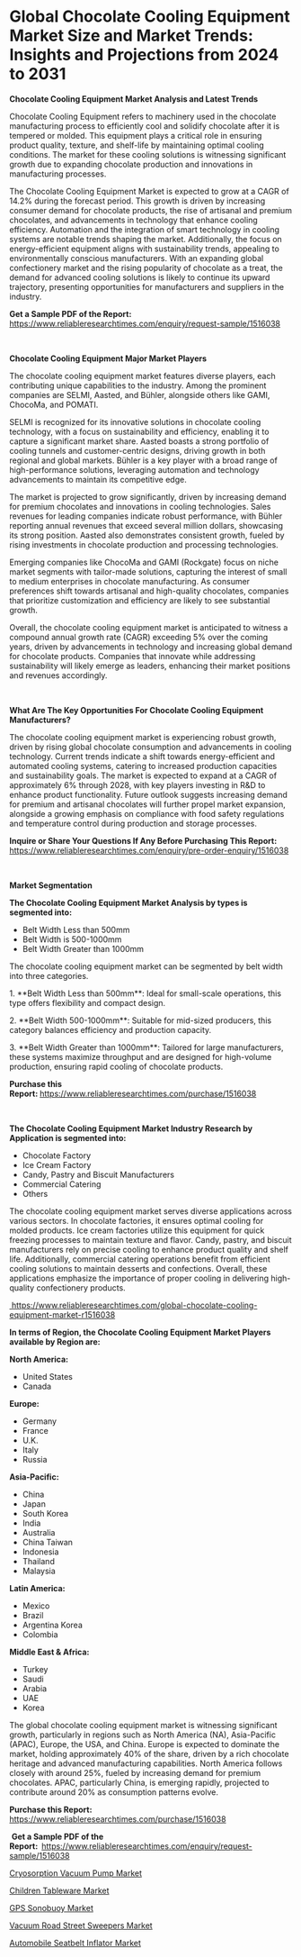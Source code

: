 <p><h1>Global Chocolate Cooling Equipment Market Size and Market Trends: Insights and Projections from 2024 to 2031</h1></p><p><strong>Chocolate Cooling Equipment Market Analysis and Latest Trends</strong></p>
<p><p>Chocolate Cooling Equipment refers to machinery used in the chocolate manufacturing process to efficiently cool and solidify chocolate after it is tempered or molded. This equipment plays a critical role in ensuring product quality, texture, and shelf-life by maintaining optimal cooling conditions. The market for these cooling solutions is witnessing significant growth due to expanding chocolate production and innovations in manufacturing processes.</p><p>The Chocolate Cooling Equipment Market is expected to grow at a CAGR of 14.2% during the forecast period. This growth is driven by increasing consumer demand for chocolate products, the rise of artisanal and premium chocolates, and advancements in technology that enhance cooling efficiency. Automation and the integration of smart technology in cooling systems are notable trends shaping the market. Additionally, the focus on energy-efficient equipment aligns with sustainability trends, appealing to environmentally conscious manufacturers. With an expanding global confectionery market and the rising popularity of chocolate as a treat, the demand for advanced cooling solutions is likely to continue its upward trajectory, presenting opportunities for manufacturers and suppliers in the industry.</p></p>
<p><strong>Get a Sample PDF of the Report:&nbsp;</strong> <a href="https://www.reliableresearchtimes.com/enquiry/request-sample/1516038?utm_campaign=1593&utm_medium=2&utm_source=Github&utm_content=ia&utm_term=27102024&utm_id=chocolate-cooling-equipment">https://www.reliableresearchtimes.com/enquiry/request-sample/1516038</a></p>
<p>&nbsp;</p>
<p><strong>Chocolate Cooling Equipment Major Market Players</strong></p>
<p><p>The chocolate cooling equipment market features diverse players, each contributing unique capabilities to the industry. Among the prominent companies are SELMI, Aasted, and Bühler, alongside others like GAMI, ChocoMa, and POMATI. </p><p>SELMI is recognized for its innovative solutions in chocolate cooling technology, with a focus on sustainability and efficiency, enabling it to capture a significant market share. Aasted boasts a strong portfolio of cooling tunnels and customer-centric designs, driving growth in both regional and global markets. Bühler is a key player with a broad range of high-performance solutions, leveraging automation and technology advancements to maintain its competitive edge.</p><p>The market is projected to grow significantly, driven by increasing demand for premium chocolates and innovations in cooling technologies. Sales revenues for leading companies indicate robust performance, with Bühler reporting annual revenues that exceed several million dollars, showcasing its strong position. Aasted also demonstrates consistent growth, fueled by rising investments in chocolate production and processing technologies.</p><p>Emerging companies like ChocoMa and GAMI (Rockgate) focus on niche market segments with tailor-made solutions, capturing the interest of small to medium enterprises in chocolate manufacturing. As consumer preferences shift towards artisanal and high-quality chocolates, companies that prioritize customization and efficiency are likely to see substantial growth.</p><p>Overall, the chocolate cooling equipment market is anticipated to witness a compound annual growth rate (CAGR) exceeding 5% over the coming years, driven by advancements in technology and increasing global demand for chocolate products. Companies that innovate while addressing sustainability will likely emerge as leaders, enhancing their market positions and revenues accordingly.</p></p>
<p>&nbsp;</p>
<p><strong>What Are The Key Opportunities For Chocolate Cooling Equipment Manufacturers?</strong></p>
<p><p>The chocolate cooling equipment market is experiencing robust growth, driven by rising global chocolate consumption and advancements in cooling technology. Current trends indicate a shift towards energy-efficient and automated cooling systems, catering to increased production capacities and sustainability goals. The market is expected to expand at a CAGR of approximately 6% through 2028, with key players investing in R&D to enhance product functionality. Future outlook suggests increasing demand for premium and artisanal chocolates will further propel market expansion, alongside a growing emphasis on compliance with food safety regulations and temperature control during production and storage processes.</p></p>
<p><strong>Inquire or Share Your Questions If Any Before Purchasing This Report:</strong> <a href="https://www.reliableresearchtimes.com/enquiry/pre-order-enquiry/1516038?utm_campaign=1593&utm_medium=2&utm_source=Github&utm_content=ia&utm_term=27102024&utm_id=chocolate-cooling-equipment">https://www.reliableresearchtimes.com/enquiry/pre-order-enquiry/1516038</a></p>
<p>&nbsp;</p>
<p><strong>Market Segmentation</strong></p>
<p><strong>The Chocolate Cooling Equipment Market Analysis by types is segmented into:</strong></p>
<p><ul><li>Belt Width Less than 500mm</li><li>Belt Width is 500-1000mm</li><li>Belt Width Greater than 1000mm</li></ul></p>
<p><p>The chocolate cooling equipment market can be segmented by belt width into three categories. </p><p>1. **Belt Width Less than 500mm**: Ideal for small-scale operations, this type offers flexibility and compact design.</p><p>  </p><p>2. **Belt Width 500-1000mm**: Suitable for mid-sized producers, this category balances efficiency and production capacity.</p><p>3. **Belt Width Greater than 1000mm**: Tailored for large manufacturers, these systems maximize throughput and are designed for high-volume production, ensuring rapid cooling of chocolate products.</p></p>
<p><strong>Purchase this Report:&nbsp;</strong><a href="https://www.reliableresearchtimes.com/purchase/1516038?utm_campaign=1593&utm_medium=2&utm_source=Github&utm_content=ia&utm_term=27102024&utm_id=chocolate-cooling-equipment">https://www.reliableresearchtimes.com/purchase/1516038</a></p>
<p>&nbsp;</p>
<p><strong>The Chocolate Cooling Equipment Market Industry Research by Application is segmented into:</strong></p>
<p><ul><li>Chocolate Factory</li><li>Ice Cream Factory</li><li>Candy, Pastry and Biscuit Manufacturers</li><li>Commercial Catering</li><li>Others</li></ul></p>
<p><p>The chocolate cooling equipment market serves diverse applications across various sectors. In chocolate factories, it ensures optimal cooling for molded products. Ice cream factories utilize this equipment for quick freezing processes to maintain texture and flavor. Candy, pastry, and biscuit manufacturers rely on precise cooling to enhance product quality and shelf life. Additionally, commercial catering operations benefit from efficient cooling solutions to maintain desserts and confections. Overall, these applications emphasize the importance of proper cooling in delivering high-quality confectionery products.</p></p>
<p><a href="https://www.reliableresearchtimes.com/global-chocolate-cooling-equipment-market-r1516038?utm_campaign=1593&utm_medium=2&utm_source=Github&utm_content=ia&utm_term=27102024&utm_id=chocolate-cooling-equipment">&nbsp;https://www.reliableresearchtimes.com/global-chocolate-cooling-equipment-market-r1516038</a></p>
<p><strong>In terms of Region, the Chocolate Cooling Equipment Market Players available by Region are:</strong></p>
<p>
    <p> <strong> North America: </strong>
        <ul>
            <li>United States</li>
            <li>Canada</li>
        </ul>
        </p> 
    <p> <strong> Europe: </strong>
        <ul>
            <li>Germany</li>
            <li>France</li>
            <li>U.K.</li>
            <li>Italy</li>
            <li>Russia</li>
        </ul>
        </p> 
    <p> <strong> Asia-Pacific: </strong>
        <ul>
            <li>China</li>
            <li>Japan</li>
            <li>South Korea</li>
            <li>India</li>
            <li>Australia</li>
            <li>China Taiwan</li>
            <li>Indonesia</li>
            <li>Thailand</li>
            <li>Malaysia</li>
        </ul>
        </p> 
    <p> <strong> Latin America: </strong>
        <ul>
            <li>Mexico</li>
            <li>Brazil</li>
            <li>Argentina Korea</li>
            <li>Colombia</li>
        </ul>
        </p> 
    <p> <strong> Middle East & Africa: </strong>
        <ul>
            <li>Turkey</li>
            <li>Saudi</li>
            <li>Arabia</li>
            <li>UAE</li>
            <li>Korea</li>
        </ul>
    </p>
    </p>
<p><p>The global chocolate cooling equipment market is witnessing significant growth, particularly in regions such as North America (NA), Asia-Pacific (APAC), Europe, the USA, and China. Europe is expected to dominate the market, holding approximately 40% of the share, driven by a rich chocolate heritage and advanced manufacturing capabilities. North America follows closely with around 25%, fueled by increasing demand for premium chocolates. APAC, particularly China, is emerging rapidly, projected to contribute around 20% as consumption patterns evolve.</p></p>
<p><strong>Purchase this Report: </strong><a href="https://www.reliableresearchtimes.com/purchase/1516038?utm_campaign=1593&utm_medium=2&utm_source=Github&utm_content=ia&utm_term=27102024&utm_id=chocolate-cooling-equipment">https://www.reliableresearchtimes.com/purchase/1516038</a></p>
<p>&nbsp;<strong>Get a Sample PDF of the Report:&nbsp;&nbsp;</strong><a href="https://www.reliableresearchtimes.com/enquiry/request-sample/1516038?utm_campaign=1593&utm_medium=2&utm_source=Github&utm_content=ia&utm_term=27102024&utm_id=chocolate-cooling-equipment">https://www.reliableresearchtimes.com/enquiry/request-sample/1516038</a></p>
<p><strong></strong></p>
<p><p><a href="https://www.linkedin.com/pulse/analyzing-cryosorption-vacuum-pump-market-dynamics-9h40c?utm_campaign=1593&utm_medium=2&utm_source=Github&utm_content=ia&utm_term=27102024&utm_id=chocolate-cooling-equipment">Cryosorption Vacuum Pump Market</a></p><p><a href="https://www.linkedin.com/pulse/pulse-children-tableware-rhythms-change-market-resonance-txzbc?utm_campaign=1593&utm_medium=2&utm_source=Github&utm_content=ia&utm_term=27102024&utm_id=chocolate-cooling-equipment">Children Tableware Market</a></p><p><a href="https://www.linkedin.com/pulse/comprehensive-gps-sonobuoy-market-report-segmentation-type-snz2e?trk=public_post_embed_feed-article-content&utm_campaign=1593&utm_medium=2&utm_source=Github&utm_content=ia&utm_term=27102024&utm_id=chocolate-cooling-equipment">GPS Sonobuoy Market</a></p><p><a href="https://issuu.com/reportprime-2/docs/vacuum-road-street-sweepers-market-_0feb132be647b4?utm_campaign=1593&utm_medium=2&utm_source=Github&utm_content=ia&utm_term=27102024&utm_id=chocolate-cooling-equipment">Vacuum Road Street Sweepers Market</a></p><p><a href="https://github.com/AshikRahman665/Market-Research-Report-List-1/blob/main/automobile-seatbelt-inflator-market.md?utm_campaign=1593&utm_medium=2&utm_source=Github&utm_content=ia&utm_term=27102024&utm_id=chocolate-cooling-equipment">Automobile Seatbelt Inflator Market</a></p></p>